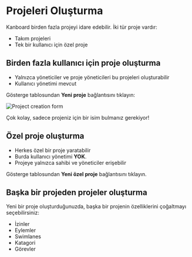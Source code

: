 Projeleri Oluşturma
=================

Kanboard birden fazla projeyi idare edebilir. İki tür proje vardır:

- Takım projeleri
- Tek bir kullanıcı için özel proje

Birden fazla kullanıcı için proje oluşturma
-------------------------------------

- Yalnızca yöneticiler ve proje yöneticileri bu projeleri oluşturabilir
- Kullanıcı yönetimi mevcut

Gösterge tablosundan **Yeni proje** bağlantısını tıklayın:

![Project creation form](screenshots/new-project.png)

Çok kolay, sadece projeniz için bir isim bulmanız gerekiyor!

Özel proje oluşturma
--------------------------

- Herkes özel bir proje yaratabilir
- Burda kullanıcı yönetimi **YOK**.
- Projeye yalnızca sahibi ve yöneticiler erişebilir

Gösterge tablosundan **Yeni özel proje** bağlantısını tıklayın.

Başka bir projeden projeler oluşturma
--------------------------------------

Yeni bir proje oluşturduğunuzda, başka bir projenin özelliklerini çoğaltmayı seçebilirsiniz:

- İzinler
- Eylemler
- Swimlanes
- Katagori
- Görevler
